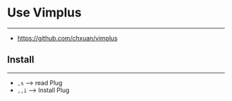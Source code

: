 # Use Vimplus
---
* https://github.com/chxuan/vimplus

## Install
---
* ```,s``` --> read Plug
* ```,,i``` --> Install Plug
